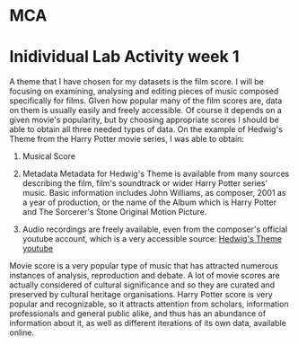 # MCA

<h1> Inidividual Lab Activity week 1 </h1>
A theme that I have chosen for my datasets is the film score. I will be focusing on examining, analysing and editing pieces of music composed specifically for films. GIven how popular many of the film scores are, data on them is usually easily and freely accessible. Of course it depends on a given movie's popularity, but by choosing appropriate scores I should be able to obtain all three needed types of data. On the example of Hedwig's Theme from the Harry Potter movie series, I was able to obtain:
  
1. Musical Score

2. Metadata
Metadata for Hedwig's Theme is available from many sources describing the film, film's soundtrack or wider Harry Potter series' music. Basic information includes John Williams, as composer, 2001 as a year of production, or the name of the Album which is  Harry Potter and The Sorcerer's Stone Original Motion Picture.
3. Audio recordings are freely available, even from the composer's official youtube account, which is a very accessible source:
[Hedwig's Theme youtube](https://www.youtube.com/watch?v=wtHra9tFISY)


Movie score is a very popular type of music that has attracted numerous instances of analysis, reproduction and debate. A lot of movie scores are actually considered of cultural significance and so they are curated and preserved by cultural heritage organisations. Harry Potter score is very popular and recognizable, so it attracts attention from scholars, information professionals and general public alike, and thus has an abundance of information about it, as well as different iterations of its own data, available online.

